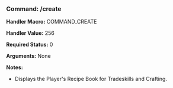### Command: /create

**Handler Macro:** COMMAND_CREATE

**Handler Value:** 256

**Required Status:** 0

**Arguments:**
None

**Notes:**
- Displays the Player's Recipe Book for Tradeskills and Crafting.